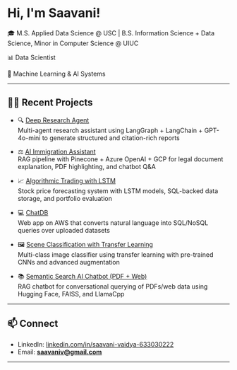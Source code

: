 # Hi, I'm Saavani!  

🎓 M.S. Applied Data Science @ USC | B.S. Information Science + Data Science, Minor in Computer Science @ UIUC 

📊 Data Scientist 

🤖 Machine Learning & AI Systems

---

## 👩‍💻 Recent Projects 

- 🔍 [Deep Research Agent](https://github.com/saavaniv/Deep-Research-Agent)  
  Multi-agent research assistant using LangGraph + LangChain + GPT-4o-mini to generate structured and citation-rich reports  

- ⚖️ [AI Immigration Assistant](https://github.com/saavaniv/AI-Immigration-Assistant)  
  RAG pipeline with Pinecone + Azure OpenAI + GCP for legal document explanation, PDF highlighting, and chatbot Q&A  

- 📈 [Algorithmic Trading with LSTM](https://github.com/YOUR_GITHUB_USERNAME/algorithmic-trading-lstm)  
  Stock price forecasting system with LSTM models, SQL-backed data storage, and portfolio evaluation  

- 💻 [ChatDB](https://github.com/YOUR_GITHUB_USERNAME/chatdb)  
  Web app on AWS that converts natural language into SQL/NoSQL queries over uploaded datasets  

- 🖼️ [Scene Classification with Transfer Learning](https://github.com/YOUR_GITHUB_USERNAME/scene-classification-transfer)  
  Multi-class image classifier using transfer learning with pre-trained CNNs and advanced augmentation  

- 📚 [Semantic Search AI Chatbot (PDF + Web)](https://github.com/YOUR_GITHUB_USERNAME/semantic-search-chatbot)  
  RAG chatbot for conversational querying of PDFs/web data using Hugging Face, FAISS, and LlamaCpp  

---

## 📫 Connect  
- LinkedIn: [linkedin.com/in/saavani-vaidya-633030222](https://www.linkedin.com/in/saavani-vaidya-633030222/)  
- Email: **saavaniv@gmail.com**

---

<!--
**saavaniv/saavaniv** is a ✨ _special_ ✨ repository because its `README.md` (this file) appears on your GitHub profile.

Here are some ideas to get you started:

- 🔭 I’m currently working on ...
- 🌱 I’m currently learning ...
- 👯 I’m looking to collaborate on ...
- 🤔 I’m looking for help with ...
- 💬 Ask me about ...
- 📫 How to reach me: ...
- 😄 Pronouns: ...
- ⚡ Fun fact: ...
-->
